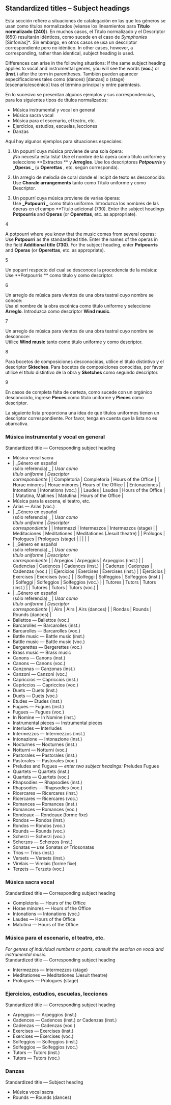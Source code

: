 ## Standardized titles – Subject headings

Esta sección refiere a situaciones de catalogación en las que los géneros se usan como títulos normalizados (véanse los lineamientos para **Título normalizado (240)**). En muchos casos, el Título normalizado y el Descriptor (650) resultarán idénticos, como sucede en el caso de _Symphonies_ [Sinfonías]\*_._ Sin embargo, en otros casos se usa un descriptor correspondiente pero no idéntico. In other cases, however, a corresponding, rather than identical, subject heading is used.

Differences can arise in the following situations: If the same subject heading applies to vocal and instrumental genres, you will see the words (**voc.**) or (**inst.**) after the term in parentheses. También pueden aparecer especificaciones tales como (dances) [danzas] o (stage) [escenario/escénico] tras el término principal y entre paréntesis.

En lo sucesivo se presentan algunos ejemplos y sus correspondencias, para los siguientes tipos de títulos normalizados:

- Música instrumental y vocal en general
- Música sacra vocal
- Música para el escenario, el teatro, etc.
- Ejercicios, estudios, escuelas, lecciones
- Danzas

Aquí hay algunos ejemplos para situaciones especiales:

1. Un popurrí cuya música proviene de una sola ópera:  
   ¡No necesita esta lista! Use el nombre de la ópera como título uniforme y seleccione  **Extractos ** y  **Arreglos**. Use los descriptores  **_Potpourris_** y  **_Operas _** (u **Operettas** , etc. según corresponda).

2. Un arreglo de melodía de coral donde el incipit de texto es desconocido:  
   Use **Chorale arrangements** tanto como Título uniforme y como Descriptor.

3. Un popurrí cuya música proviene de varias óperas:  
   Use  **_Potpourri _** como título uniforme. Introduzca los nombres de las óperas en el campo **Título adicional (730). Enter the subject headings **Potpourris** and **Operas** (or **Operettas**, etc. as appropriate).</p></li>

4

A potpourri where you know that the music comes from several operas:  
  Use **Potpourri** as the standardized title. Enter the names of the operas in the field **Additional title (730)**. For the subject heading, enter **Potpourris** and **Operas** (or **Operettas**, etc. as appropriate).

5

Un popurrí respecto del cual se desconoce la procedencia de la música:  
  Use  **Potpourris ** como título y como descriptor.

6

Un arreglo de música para vientos de una obra teatral cuyo nombre se conoce:  
  Usa el nombre de la obra escénica como título uniforme y seleccione  **Arreglo**. Introduzca como descriptor  **Wind music**.

7

Un arreglo de música para vientos de una obra teatral cuyo nombre se desconoce:  
  Utilice  **Wind music** tanto como título uniforme y como descriptor.

8

Para bocetos de composiciones desconocidas, utilice el título distintivo y el descriptor **Skteches**. Para bocetos de composiciones conocidas, por favor utilice el título distintivo de la obra y **Sketches** como segundo descriptor.

9

En casos de completa falta de certeza, como sucede con un orgánico desconocido, ingrese **Pieces** como título uniforme y **Pieces** como descriptor.</ol>

La siguiente lista proporciona una idea de qué títulos uniformes tienen un descriptor correspondiente. Por favor, tenga en cuenta que la lista no es abarcativa.

### Música instrumental y vocal en general
Standardized title — Corresponding subject heading

- Música vocal sacra
- | _Género en español  
  (sólo referencia)    _ | _Usar como  
  título uniforme_ | _Descriptor   
  correspondiente_ | | Completoria | Completoria | Hours of the Office | | Horae minores | Horae minores | Hours of the Office | | Entonaciones | Intonations | Intonations (voc.) | | Laudes | Laudes | Hours of the Office | | Matutina, Maitines | Matutina | Hours of the Office |
- Música para la escena, el teatro, etc.
- Arias — Arias (voc.)
- | _Género en español  
  (sólo referencia)    _ | _Usar como  
  título uniforme_ | _Descriptor   
  correspondiente_ | | Intermezzi | Intermezzos | Intermezzos (stage) | | Meditaciones | Meditationes | Meditationes (Jesuit theatre)  | | Prólogos | Prologues | Prologues (stage) | |   |   |   |
- | _Género en español  
  (sólo referencia)    _ | _Usar como  
  título uniforme_ | _Descriptor   
  correspondiente_ | | Arpegios | Arpeggios | Arpeggios (inst.) | | Cadencias | Cadences | Cadences (inst.) | | Cadenze | Cadenzas | Cadenzas (voc.) | | Ejercicios | Exercises | Exercises (inst.) | | Ejercicios | Exercises | Exercises (voc.) | | Solfeggi | Solfeggios | Solfeggios (inst.) | | Solfeggi | Solfeggios | Solfeggios (voc.) | | Tutores | Tutors | Tutors (inst.) | | Tutores | Tutors | Tutors (voc.) |
- | _Género en español  
  (sólo referencia)    _ | _Usar como  
  título uniforme_ | _Descriptor   
  correspondiente_ | | Airs | Airs | Airs (dances) | | Rondas | Rounds | Rounds (dances)  |
- Ballettos — Ballettos (voc.)
- Barcarolles — Barcarolles (inst.)
- Barcarolles — Barcarolles (voc.)
- Battle music — Battle music (inst.)
- Battle music — Battle music (voc.)
- Bergerettes — Bergerettes (voc.)
- Brass music — Brass music
- Canons — Canons (inst.)
- Canons — Canons (voc.)
- Canzonas — Canzonas (inst.)
- Canzoni — Canzoni (voc.)
- Capriccios — Capriccios (inst.)
- Capriccios — Capriccios (voc.)
- Duets — Duets (inst.)
- Duets — Duets (voc.)
- Etudes — Etudes (inst.)
- Fugues — Fugues (inst.)
- Fugues — Fugues (voc.)
- In Nomine — In Nomine (inst.)
- Instrumental pieces — Instrumental pieces
- Interludes — Interludes
- Intermezzos — Intermezzos (inst.)
- Intonazione — Intonazione (inst.)
- Nocturnes — Nocturnes (inst.)
- Notturni — Notturni (voc.)
- Pastorales — Pastorales (inst.)
- Pastorales — Pastorales (voc.)
- Preludes and Fugues — _enter two subject headings:_ Preludes Fugues
- Quartets — Quartets (inst.)
- Quartets — Quartets (voc.)
- Rhapsodies — Rhapsodies (inst.)
- Rhapsodies — Rhapsodies (voc.)
- Ricercares — Ricercares (inst.)
- Ricercares — Ricercares (voc.)
- Romances — Romances (inst.)
- Romances — Romances (voc.)
- Rondeaux — Rondeaux (forme fixe)
- Rondos — Rondos (inst.)
- Rondos — Rondos (voc.)
- Rounds — Rounds (voc.)
- Scherzi — Scherzi (voc.)
- Scherzos — Scherzos (inst.)
- Sonatas — _use_ Sonatas _or_ Triosonatas
- Trios — Trios (inst.)
- Versets — Versets (inst.)
- Virelais — Virelais (forme fixe)
- Terzets — Terzets (voc.)

### Música sacra vocal
Standardized title — Corresponding subject heading

- Completoria — Hours of the Office
- Horae minores — Hours of the Office
- Intonations — Intonations (voc.)
- Laudes — Hours of the Office
- Matutina — Hours of the Office

### Música para el escenario, el teatro, etc.
_For genres of individual numbers or parts, consult the section on vocal and instrumental music._  
Standardized title — Corresponding subject heading

- Intermezzos — Intermezzos (stage)
- Meditationes — Meditationes (Jesuit theatre)
- Prologues — Prologues (stage)

### Ejercicios, estudios, escuelas, lecciones
Standardized title — Corresponding subject heading

- Arpeggios — Arpeggios (inst.)
- Cadences — Cadences (inst.) _or_ Cadenzas (inst.)
- Cadenzas — Cadenzas (voc.)
- Exercises — Exercises (inst.)
- Exercises — Exercises (voc.)
- Solfeggios — Solfeggios (inst.)
- Solfeggios — Solfeggios (voc.)
- Tutors — Tutors (inst.)
- Tutors — Tutors (voc.)

### Danzas
Standardized title — Subject heading
- Música vocal sacra
- Rounds — Rounds (dances)
